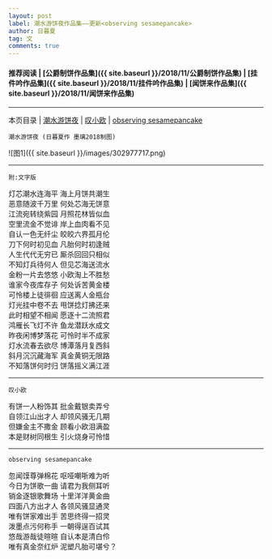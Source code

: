 ```yaml
---
layout: post
label: 潮水游饼夜作品集——更新<observing sesamepancake>
author: 日暮夏
tag: 文
comments: true
---
```


#### 推荐阅读 | [公爵制饼作品集]({{ site.baseurl }}/2018/11/公爵制饼作品集) | [挂件吟作品集]({{ site.baseurl }}/2018/11/挂件吟作品集) | [闻饼来作品集]({{ site.baseurl }}/2018/11/闻饼来作品集) 

---
本页目录 \| [潮水游饼夜](#dxjja) \| [叹小欧](#dxjje) \| [observing sesamepancake](#dxjjb)

<a class="anchor" name="dxjja"></a>

    潮水游饼夜 (日暮夏作 墨璃2018制图)

![图1]({{ site.baseurl }}/images/302977717.png)

---

    附:文字版

灯芯潮水连海平 海上月饼共潮生
<br>恶意随波千万里 何处芯海无饼意
<br>江流宛转绕紫园 月照花林皆似血 
<br>空里流金不觉诽 岸上血肉看不见 
<br>自认一色无纤尘 皎皎六界孤月伦
<br>刀下何时初见血 凡胎何时初逢贼
<br>人生代代无穷已 厮杀回回只相似 
<br>不知灯兵待何人 但见芯海送流水 
<br>金粉一片去悠悠 小欧淘上不胜愁
<br>谁家今夜库存子 何处诉苦黄金楼
<br>可怜楼上徒徘徊 应送离人金瓶台
<br>灯光挂中卷不去 甩饼捻灯拂还来
<br>此时相望不相闻 愿逐十二流照君
<br>鸿雁长飞灯不许 鱼龙潜跃水成文
<br>昨夜闲博梦落花 可怜时半不成家
<br>灯水流春去欲尽 博潭落月复西斜
<br>斜月沉沉藏海军 真金黄铜无限路
<br>不知落饼何时归 饼落摇义满江涯


---

<a class="anchor" name="dxjje"></a>

    叹小欧
    
有饼一人粉饰其 批金戴银卖弄兮
<br>自领江山出才人 却领风骚无几期
<br>但嫌金主不撒金 顾看小欧泪满盈
<br>本是财树同根生 引火烧身可怜惜

---

<a class="anchor" name="dxjjb"></a>

    observing sesamepancake
    
忽闻馍尊弹棉花 呕哑嘲哳难为听
<br>今日为饼歌一曲 请君为我侧耳听
<br>销金逐银歌舞场 十里洋洋黄金曲
<br>四面八方出才人 各领风骚显通灵
<br>唯有饼家难出手 苦思终得一招灵
<br>泼墨点污何称手 一朝得逞百试其
<br>悠哉游哉徒暄暄 自认本是清白伶
<br>唯有真金奈红炉 泥塑凡胎可堪兮？
